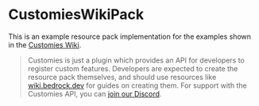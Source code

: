 # CustomiesWikiPack

This is an example resource pack implementation for the examples shown in the [Customies Wiki](https://github.com/CustomiesDevs/Customies/wiki).

> Customies is just a plugin which provides an API for developers to register custom features. Developers are expected to create the resource pack themselves, and should use resources like [wiki.bedrock.dev](https://wiki.bedrock.dev) for guides on creating them. For support with the Customies API, you can [join our Discord](https://discord.gg/Tm6wGxWqgh).